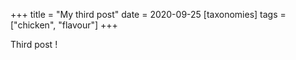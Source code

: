 +++
title = "My third post"
date = 2020-09-25
[taxonomies]
tags = ["chicken", "flavour"]
+++

Third post ! 
